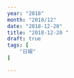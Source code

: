 ```yaml
---
year: "2018"
month: "2018/12"
date: "2018-12-20"
title: "2018-12-20 "
draft: true
tags: [
    "日報"
]

---
```


